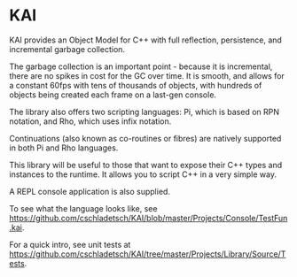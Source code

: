 KAI
===

KAI provides an Object Model for C++ with full reflection, persistence, and incremental garbage collection.

The garbage collection is an important point - because it is incremental, there are no spikes in cost for the GC over time. It is smooth, and allows for a constant 60fps with tens of thousands of objects, with hundreds of objects being created each frame on a last-gen console.

The library also offers two scripting languages: Pi, which is based on RPN notation, and Rho, which uses infix notation.

Continuations (also known as co-routines or fibres) are natively supported in both Pi and Rho languages.

This library will be useful to those that want to expose their C++ types and instances to the runtime. It allows you to script C++ in a very simple way.

A REPL console application is also supplied.

To see what the language looks like, see https://github.com/cschladetsch/KAI/blob/master/Projects/Console/TestFun.kai.

For a quick intro, see unit tests at https://github.com/cschladetsch/KAI/tree/master/Projects/Library/Source/Tests.

